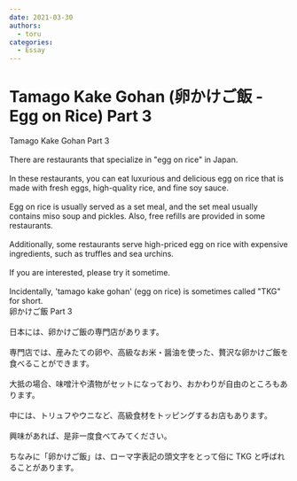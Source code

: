 ```yaml
---
date: 2021-03-30
authors:
  - toru
categories:
  - Essay
---
```


<h1 id="subject_show">Tamago Kake Gohan (卵かけご飯 - Egg on Rice) Part 3</h1>
<div class="date" hidden>Mar 30, 2021 11:00</div>
<div id="post"><div id="body_show_ori">
Tamago Kake Gohan Part 3<br/><br/>There are restaurants that specialize in "egg on rice" in Japan.<br/><br/>In these restaurants, you can eat luxurious and delicious egg on rice that is made with fresh eggs, high-quality rice, and fine soy sauce.<br/><br/>Egg on rice is usually served as a set meal, and the set meal usually contains miso soup and pickles. Also, free refills are provided in some restaurants.<br/><br/>Additionally, some restaurants serve high-priced egg on rice with expensive ingredients, such as truffles and sea urchins.<br/><br/>If you are interested, please try it sometime.<br/><br/>Incidentally, 'tamago kake gohan' (egg on rice) is sometimes called "TKG" for short.
</div></div>

<!-- more -->

<div id="post_ja"><div id="body_show_mo">
卵かけご飯 Part 3<br/><br/>日本には、卵かけご飯の専門店があります。<br/><br/>専門店では、産みたての卵や、高級なお米・醤油を使った、贅沢な卵かけご飯を食べることができます。<br/><br/>大抵の場合、味噌汁や漬物がセットになっており、おかわりが自由のところもあります。<br/><br/>中には、トリュフやウニなど、高級食材をトッピングするお店もあります。<br/><br/>興味があれば、是非一度食べてみてください。<br/><br/>ちなみに「卵かけご飯」は、ローマ字表記の頭文字をとって俗に TKG と呼ばれることがあります。
</div></div>
